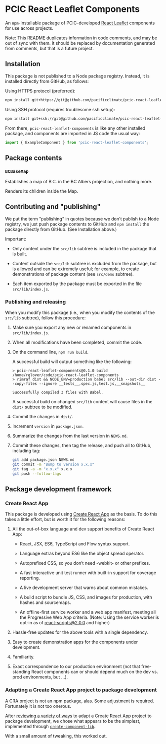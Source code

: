 # PCIC React Leaflet Components

An `npm`-installable package of PCIC-developed 
[React Leaflet](https://react-leaflet.js.org/en) 
components for use across projects.

Note: This README duplicates information in code comments, and may be out
of sync with them. It should be replaced by documentation generated from 
comments, but that is a future project.

## Installation

This package is not published to a Node package registry.
Instead, it is installed directly from GitHub, as follows:

Using HTTPS protocol (preferred):
```bash
npm install git+https://git@github.com/pacificclimate/pcic-react-leaflet-components.git#<version>
```

Using SSH protocol (requires troublesome ssh setup):
```bash
npm install git+ssh://git@github.com/pacificclimate/pcic-react-leaflet-components.git#<version>
```

From there, `pcic-react-leaflet-components` is like any other installed package,
and components are imported in JS code the usual way:

```js
import { ExampleComponent } from 'pcic-react-leaflet-components';
```

## Package contents

### `BCBaseMap`

Establishes a map of B.C. in the BC Albers projection, and nothing more.

Renders its children inside the Map.

## Contributing and "publishing"

We put the term "publishing" in quotes because we don't publish to a
Node registry, we just push package contents to GitHub and `npm install`
the package directly from GitHub. (See Installation above.)

Important:

* Only content under the `src/lib` subtree 
  is included in the package that is built. 

* Content outside the `src/lib` subtree is excluded from the package,
  but is allowed and can be extremely useful; for example, to
  create demonstrations of package content (see `src/demo` subtree).

* Each item exported by the package must be exported in the file 
  `src/lib/index.js`.

### Publishing and releasing

When you modify this package (i.e., when you modify the contents of the 
`src/lib` subtree), follow this procedure:

1. Make sure you export any new or renamed components in `src/lib/index.js`.

1. When all modifications have been completed, commit the code.

1. On the command line, `npm run build`. 

   A successful build will output something like the following:

    ```text
    > pcic-react-leaflet-components@0.1.0 build /home/rglover/code/pcic-react-leaflet-components
    > rimraf dist && NODE_ENV=production babel src/lib --out-dir dist --copy-files --ignore __tests__,spec.js,test.js,__snapshots__
    
    Successfully compiled 3 files with Babel.
    ```

   A successful build on changed `src/lib` content will cause files in the `dist/` subtree to be modified. 

1. Commit the changes in `dist/`.

1. Increment `version` in `package.json`.

1. Summarize the changes from the last version in `NEWS.md`.

1. Commit these changes, then tag the release, and push all to GitHub, including tag:

   ```bash
   git add package.json NEWS.md
   git commit -m "Bump to version x.x.x"
   git tag -a -m "x.x.x" x.x.x
   git push --follow-tags
   ```

## Package development framework

### Create React App

This package is developed using [Create React App](https://github.com/facebook/create-react-app)
as the basis. To do this takes a little effort, but is worth it for the
following reasons:

1. All the out-of-box language and dev support benefits of Create React App:

   * React, JSX, ES6, TypeScript and Flow syntax support.

   * Language extras beyond ES6 like the object spread operator.

   * Autoprefixed CSS, so you don’t need -webkit- or other prefixes.

   * A fast interactive unit test runner with built-in support for coverage reporting.

   * A live development server that warns about common mistakes.

   * A build script to bundle JS, CSS, and images for production, with hashes and sourcemaps.

   * An offline-first service worker and a web app manifest, meeting all the Progressive Web App criteria. (Note: Using the service worker is opt-in as of react-scripts@2.0.0 and higher)

1. Hassle-free updates for the above tools with a single dependency.

1. Easy to create demonstration apps for the components under development.

1. Familiarity.

1. Exact correspondence to our production environment 
(not that free-standing React components can or should depend much on the 
dev vs. prod environments, but ...).

### Adapting a Create React App project to package development

A CRA project is not an npm package, alas. Some adjustment is required.
Fortunately it is not too onerous.

After [reviewing a variety of ways](https://pcic.uvic.ca/confluence/display/CSG/Creating+an+npm+package+of+React+components+using+create-react-app) 
to adapt a Create React App project to package development, 
we chose what appears to be the simplest, implemented through
[`create-component-lib`](https://www.npmjs.com/package/create-component-lib).

With a small amount of tweaking, this worked out.
